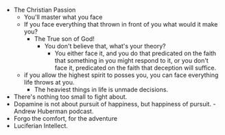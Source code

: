 - The Christian Passion
	- You'll master what you face
	- If you face everything that thrown in front of you what would it make you?
		- The True son of God!
			- You don't believe that, what's your theory?
				- You either face it, and you do that predicated on the faith that something in you might respond to it, or you don't face it, predicated on the faith that deception will suffice.
	- if you allow the highest spirit to posses you, you can face everything life throws at you.
		- The heaviest things in life is unmade decisions.
-  There's nothing too small to fight about.
- Dopamine is not about pursuit of happiness, but happiness of pursuit. - Andrew Huberman podcast.
- Forgo the comfort, for the adventure
- Luciferian Intellect.